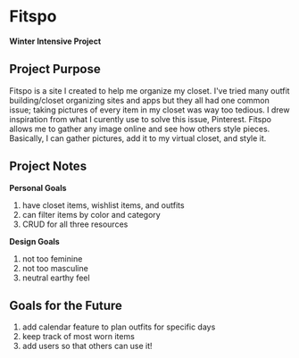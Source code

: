 # Fitspo
**Winter Intensive Project**

## Project Purpose

Fitspo is a site I created to help me organize my closet. I've tried many outfit building/closet organizing sites and apps but they all had one common issue; taking pictures
of every item in my closet was way too tedious. I drew inspiration from what I curently use to solve this issue, Pinterest. Fitspo allows me to gather any image 
online and see how others style pieces. Basically, I can gather pictures, add it to my virtual closet, and style it. 

## Project Notes
**Personal Goals**
1. have closet items, wishlist items, and outfits 
2. can filter items by color and category 
3. CRUD for all three resources 

**Design Goals**
1. not too feminine 
2. not too masculine 
3. neutral earthy feel

## Goals for the Future
1. add calendar feature to plan outfits for specific days
2. keep track of most worn items 
3. add users so that others can use it!
